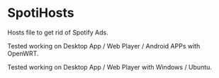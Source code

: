 # SpotiHosts
Hosts file to get rid of Spotify Ads. 

Tested working on Desktop App / Web Player / Android APPs with OpenWRT.

Tested working on Desktop App / Web Player with Windows / Ubuntu.
